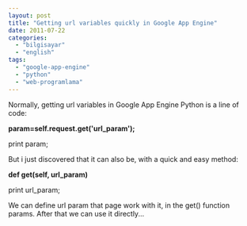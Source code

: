 ```yaml
---
layout: post
title: "Getting url variables quickly in Google App Engine"
date: 2011-07-22
categories: 
  - "bilgisayar"
  - "english"
tags: 
  - "google-app-engine"
  - "python"
  - "web-programlama"
---
```


Normally, getting url variables in Google App Engine Python is a line of code:

**param=self.request.get('url\_param');**

print param;

But i just discovered that it can also be, with a quick and easy method:

**def get(self, url\_param)**

print url\_param;

We can define url param that page work with it, in the get() function params. After that we can use it directly...
